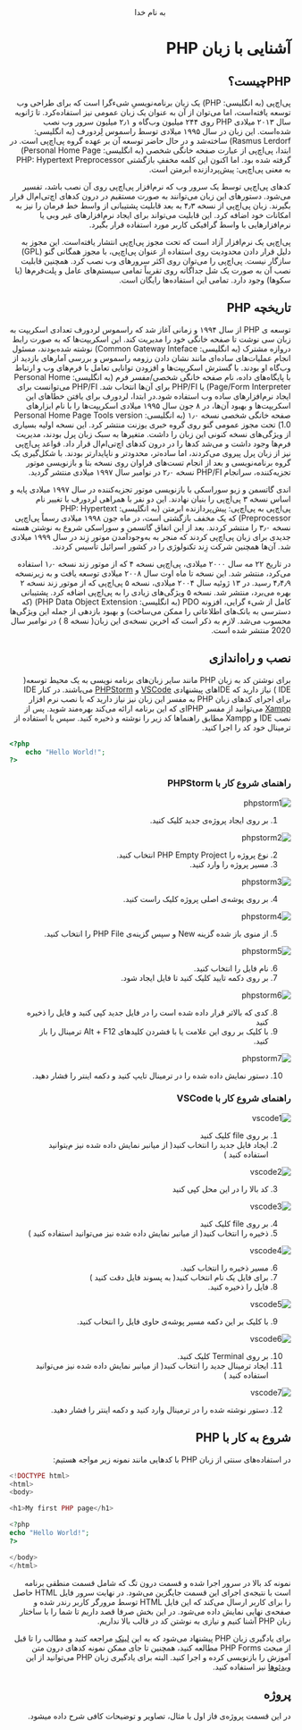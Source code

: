 <div dir=rtl align="center">
به نام خدا
</div>
<div dir="rtl" align='right'>
  
# آشنایی با زبان PHP

## PHPچیست؟

پی‌اچ‌پی (به انگلیسی: PHP) یک زبان برنامه‌نویسیِ شیءگرا است که برای طراحی وب توسعه یافته‌است، اما می‌توان از آن به عنوان یک زبان عمومی نیز استفاده‌کرد. تا ژانویه سال ۲۰۱۳ میلادی PHP روی ۲۴۴ میلیون وب‌گاه و ۲٫۱ میلیون سرور وب نصب شده‌است. این زبان در سال ۱۹۹۵ میلادی توسط راسموس لِردورف (به انگلیسی: Rasmus Lerdorf) ساخته‌شد و در حال حاضر توسعه آن بر عهده گروه پی‌اچ‌پی است. در ابتدا، پی‌اچ‌پی از عبارت صفحه خانگی شخصی (به انگلیسی: Personal Home Page) گرفته شده‌ بود. اما اکنون این کلمه مخففِ بازگشتی PHP: Hypertext Preprocessor به معنی پی‌اچ‌پی: پیش‌پردازنده ابرمتن است. 
  
کدهای پی‌اچ‌پی توسط یک سرور وب که نرم‌افزار پی‌اچ‌پی روی آن نصب باشد، تفسیر می‌شود. دستورهای این زبان می‌توانند به صورت مستقیم در درون کدهای اچ‌تی‌ام‌ال قرار بگیرند. زبان پی‌اچ‌پی از نسخه ۴٫۳ به بعد قابلیت پشتیبانی از واسط خط فرمان را نیز به امکانات خود اضافه کرد. این قابلیت می‌تواند برای ایجاد نرم‌افزارهای غیر وبی یا نرم‌افزارهایی با واسط گرافیکی کاربر مورد استفاده قرار بگیرد. 
  
پی‌اچ‌پی یک نرم‌افزار آزاد است که تحت مجوز پی‌اچ‌پی انتشار یافته‌است. این مجوز به دلیل قرار دادن محدودیت روی استفاده از عنوان پی‌اچ‌پی، با مجوز همگانی گنو (GPL) سازگار نیست. پی‌اچ‌پی را می‌توان روی اکثر سرورهای وب نصب کرد. همچنین قابلیت نصب آن به صورت یک شل جداگانه روی تقریباً تمامی سیستم‌های عامل و پلت‌فرم‌ها (یا سکوها) وجود دارد. تمامی این استفاده‌ها رایگان است.

## تاریخچه PHP

توسعه ی PHP از سال ۱۹۹۴ و زمانی آغاز شد که راسموس لردورف تعدادی اسکریپت به زبان سی نوشت تا صفحه خانگی خود را مدیریت کند. این اسکریپت‌ها که به صورت رابط دروازه مشترک (به انگلیسی: Common Gateway Inteface) نوشته شده‌بودند، مسئول انجام عملیات‌های ساده‌ای مانند نشان دادن رزومه راسموس و بررسی آمارهای بازدید از وب‌گاه او بودند. با گسترش اسکریپت‌ها و افزودن توانایی تعامل با فرم‌های وب و ارتباط با پایگاه‌های داده، نام صفحه خانگی شخصی/مفسر فرم (به انگلیسی: Personal Home Page/Form Interpreter) یا PHP/FI برای آن‌ها انتخاب شد. PHP/FI می‌توانست برای ایجاد نرم‌افزارهای ساده وب استفاده شود.در ابتدا، لردورف برای یافتن خطاهای این اسکریپت‌ها و بهبود آن‌ها، در ۸ جون سال ۱۹۹۵ میلادی اسکریپت‌ها را با نام ابزارهای صفحه خانگی شخصی نسخه ۱٫۰ (به انگلیسی: Personal Home Page Tools version 1.0) تحت مجوز عمومی گنو روی گروه خبری یوزنت منتشر کرد. این نسخه اولیه بسیاری از ویژگی‌های نسخه کنونی این زبان را داشت. متغیرها به سبک زبان پرل بودند، مدیریت فرم‌ها وجود داشت و می‌شد کدها را در درون کدهای اچ‌تی‌ام‌ال قرار داد. قواعد پی‌اچ‌پی نیز از زبان پرل پیروی می‌کردند، اما ساده‌تر، محدودتر و ناپایدارتر بودند. با شکل‌گیری یک گروه برنامه‌نویسی و بعد از انجام تست‌های فراوان روی نسخه بتا و بازنویسی موتور تجزیه‌کننده، سرانجام PHP/FI نسخه ۲٫۰ در نوامبر سال ۱۹۹۷ میلادی منتشر گردید. 
  
اندی گاتسمن و زیو سوراسکی با بازنویسی موتور تجزیه‌کننده در سال ۱۹۹۷ میلادی پایه و اساس نسخه ۳ پی‌اچ‌پی را بنیان نهادند. این دو نفر با همراهی لردورف با تغییر نام پی‌اچ‌پی به پی‌اچ‌پی: پیش‌پردازنده ابرمتن (به انگلیسی: PHP: Hypertext Preprocessor) که یک مخفف بازگشتی است، در ماه جون ۱۹۹۸ میلادی رسماً پی‌اچ‌پی نسخه ۳٫۰ را منتشر کردند. بعد از این اتفاق گاتسمن و سوراسکی شروع به نوشتن هسته جدیدی برای زبان پی‌اچ‌پی کردند که منجر به به‌وجودآمدن موتور زِند در سال ۱۹۹۹ میلادی شد. آن‌ها همچنین شرکت زِند تکنولوژی را در کشور اسرائیل تأسیس کردند. 
  
در تاریخ ۲۲ مه سال ۲۰۰۰ میلادی، پی‌اچ‌پی نسخه ۴ که از موتور زند نسخه ۱٫۰ استفاده می‌کرد، منتشر شد. این نسخه تا ماه اوت سال ۲۰۰۸ میلادی توسعه یافت و به زیرنسخه ۴٫۴٫۹ رسید. 
در ۱۳ ژوئیه سال ۲۰۰۴ میلادی، نسخه ۵ پی‌اچ‌پی که از موتور زند نسخه ۲ بهره می‌برد، منتشر شد. نسخه ۵ ویژگی‌های زیادی را به پی‌اچ‌پی اضافه کرد. پشتیبانی کامل از شیء گرایی، افزونه PDO (به انگلیسی: PHP Data Object Extension) (که دسترسی به بانک‌های اطلاعاتی را ممکن می‌ساخت) و بهبود بازدهی از جمله این ویژگی‌ها محسوب می‌شد.
لازم به ذکر است که اخرین نسخه‌ی این زبان( نسخه 8 ) در نوامبر سال 2020 منتشر شده است.

## نصب و راه‌اندازی

برای نوشتن کد به زبان PHP مانند سایر زبان‌های برنامه نویسی به یک محیط توسعه( IDE ) نیاز دارید که IDEهای پیشنهادی [VSCode](https://code.visualstudio.com/) و [PHPStorm](https://soft98.ir/software/programming/3845-دانلـود-پـی-اچ-پی-اسـتورم.html) می‌باشند. در کنار IDE برای اجرای کدهای زبان PHP به مفسر این زبان نیز نیاز دارید که با نصب نرم افزار [Xampp](https://www.apachefriends.org/download.html) می‌توانید از مفسر PHPای که این برنامه ارائه می‌کند بهره‌مند شوید.
پس از نصب IDE و Xampp مطابق راهنماها کد زیر را نوشته و ذخیره کنید. سپس با استفاده از ترمینال خود کد را اجرا کنید.
<div dir="ltr" align='left'>

```php
<?php
    echo "Hello World!";
?>
```

</div>
  
### راهنمای شروع کار با PHPStorm
![phpstorm1](https://github.com/MARS-JSU/Internship-Documents/blob/Back-End/Back-End%20Docs/Phase01-PHP/phpstorm1.png ) 

1. بر روی ایجاد پروژه‌ی جدید کلیک کنید. 
  
![phpstorm2](https://github.com/MARS-JSU/Internship-Documents/blob/Back-End/Back-End%20Docs/Phase01-PHP/phpstorm2.png )

2. نوع پروژه را PHP Empty Project انتخاب کنید.
3. مسیر پروژه را وارد کنید. 
  
![phpstorm3](https://github.com/MARS-JSU/Internship-Documents/blob/Back-End/Back-End%20Docs/Phase01-PHP/phpstorm3.png )

4. بر روی پوشه‌ی اصلی پروژه کلیک راست کنید. 
  
![phpstorm4](https://github.com/MARS-JSU/Internship-Documents/blob/Back-End/Back-End%20Docs/Phase01-PHP/phpstorm4.png )

5. از منوی باز شده گزینه New و سپس گزینه‌ی PHP File را انتخاب کنید. 
  
![phpstorm5](https://github.com/MARS-JSU/Internship-Documents/blob/Back-End/Back-End%20Docs/Phase01-PHP/phpstorm5.png )

6. نام فایل را انتخاب کنید.
7. بر روی دکمه تایید کلیک کنید تا فایل ایجاد شود. 
  
![phpstorm6](https://github.com/MARS-JSU/Internship-Documents/blob/Back-End/Back-End%20Docs/Phase01-PHP/phpstorm6.png )  

8. کدی که بالاتر قرار داده شده است را در فایل جدید کپی کنید و فایل را ذخیره کنید
9. با کلیک بر روی این علامت یا با فشردن کلیدهای Alt + F12 ترمینال را باز کنید. 
  
![phpstorm7](https://github.com/MARS-JSU/Internship-Documents/blob/Back-End/Back-End%20Docs/Phase01-PHP/phpstorm7.png )

10. دستور نمایش داده شده را در ترمینال تایپ کنید و دکمه اینتر را فشار دهید.
### راهنمای شروع کار با VSCode 
![vscode1](https://github.com/MARS-JSU/Internship-Documents/blob/Back-End/Back-End%20Docs/Phase01-PHP/vscode1.png )
  
1. بر روی file کلیک کنید
2. ایجاد فایل جدید را انتخاب کنید( از میانبر نمایش داده شده نیز م‌یتوانید استفاده کنید ) 
  
![vscode2](https://github.com/MARS-JSU/Internship-Documents/blob/Back-End/Back-End%20Docs/Phase01-PHP/vscode2.png )
  
3. کد بالا را در این محل کپی کنید 
  
![vscode3](https://github.com/MARS-JSU/Internship-Documents/blob/Back-End/Back-End%20Docs/Phase01-PHP/vscode3.png )
  
4. بر روی file کلیک کنید
5. ذخیره را انتخاب کنید( از میانبر نمایش داده شده نیز می‌توانید استفاده کنید ) 
  
![vscode4](https://github.com/MARS-JSU/Internship-Documents/blob/Back-End/Back-End%20Docs/Phase01-PHP/vscode4.png )
  
6. مسیر ذخیره را انتخاب کنید.
7. برای فایل یک نام انتخاب کنید( به پسوند فایل دقت کنید )
8. فایل را ذخیره کنید. 
  
![vscode5](https://github.com/MARS-JSU/Internship-Documents/blob/Back-End/Back-End%20Docs/Phase01-PHP/vscode5.png )
  
9. با کلیک بر این دکمه مسیر پوشه‌ی حاوی فایل را انتخاب کنید. 
  
![vscode6](https://github.com/MARS-JSU/Internship-Documents/blob/Back-End/Back-End%20Docs/Phase01-PHP/vscode6.png )
  
10. بر روی Terminal کلیک کنید.
11. ایجاد ترمینال جدید را انتخاب کنید( از میانبر نمایش داده شده نیز می‌توانید استفاده کنید ) 
  
![vscode7](https://github.com/MARS-JSU/Internship-Documents/blob/Back-End/Back-End%20Docs/Phase01-PHP/vscode7.png )
  
12. دستور نوشته شده را در ترمینال وارد کنید و دکمه اینتر را فشار دهید.

## شروع به کار با PHP
در استفاده‌های سنتی از زبان PHP با کدهایی مانند نمونه زیر مواجه هستیم:
<div dir="ltr" align="left">

```php
<!DOCTYPE html>
<html>
<body>

<h1>My first PHP page</h1>

<?php
echo "Hello World!";
?>

</body>
</html>
```

</div>

نمونه کد بالا در سرور اجرا شده و قسمت درون تگ<?php ?> که شامل قسمت منطقی برنامه است با نتیجه‌ی اجرای این قسمت جایگزین می‌شود.
در نهایت سرور فایل HTML حاصل را برای کاربر ارسال می‌کند که این فایل HTML توسط مرورگر کاربر رندر شده و صفحه‌ی نهایی نمایش داده می‌شود.
در این بخش صرفا قصد داریم تا شما را با ساختار زبان PHP آشنا کنیم و نیازی به نوشتن کد در قالب بالا نداریم.

برای یادگیری زبان PHP پیشنهاد می‌شود که به این [لینک](https://www.w3schools.com/php/default.asp) مراجعه کنید و مطالب را تا قبل از مبحث PHP Forms مطالعه کنید، همچنین تا جای ممکن نمونه‌ کدهای درون متن آموزش را بازنویسی کرده و اجرا کنید.
البته برای یادگیری زبان PHP می‌توانید از این [ویدئوها](https://no.link) نیز استفاده کنید.

## پروژه

در این قسمت پروژه‌ی فاز اول با مثال، تصاویر و توضیحات کافی شرح داده میشود.

</div>
